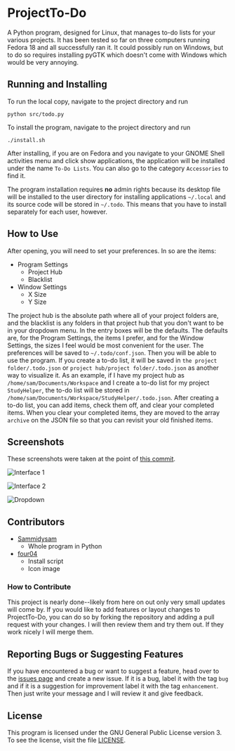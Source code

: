 # ProjectTo-Do

A Python program, designed for Linux, that manages to-do lists for your various projects.  It has been tested so far on three computers running Fedora 18 and all successfully ran it.  It could possibly run on Windows, but to do so requires installing pyGTK which doesn't come with Windows which would be very annoying.

## Running and Installing

To run the local copy, navigate to the project directory and run

`python src/todo.py`

To install the program, navigate to the project directory and run

`./install.sh`

After installing, if you are on Fedora and you navigate to your GNOME Shell activities menu and click show applications, the application will be installed under the name `To-Do Lists`.  You can also go to the category `Accessories` to find it.

The program installation requires **no** admin rights because its desktop file will be installed to the user directory for installing applications `~/.local` and its source code will be stored in `~/.todo`.  This means that you have to install separately for each user, however.

## How to Use

After opening, you will need to set your preferences.  In so are the items:

- Program Settings
	- Project Hub
	- Blacklist
- Window Settings
	- X Size
	- Y Size

The project hub is the absolute path where all of your project folders are, and the blacklist is any folders in that project hub that you don't want to be in your dropdown menu.  In the entry boxes will be the defaults.  The defaults are, for the Program Settings, the items I prefer, and for the Window Settings, the sizes I feel would be most convenient for the user.  The preferences will be saved to `~/.todo/conf.json`.  Then you will be able to use the program.  If you create a to-do list, it will be saved in `the project folder/.todo.json` or `project hub/project folder/.todo.json` as another way to visualize it.  As an example, if I have my project hub as `/home/sam/Documents/Workspace` and I create a to-do list for my project `StudyHelper`, the to-do list will be stored in `/home/sam/Documents/Workspace/StudyHelper/.todo.json`.  After creating a to-do list, you can add items, check them off, and clear your completed items.  When you clear your completed items, they are moved to the array `archive` on the JSON file so that you can revisit your old finished items.

## Screenshots

These screenshots were taken at the point of [this commit](https://github.com/Sammidysam/ProjectTo-Do/commit/f3ae47ff05357f5f25c326544feea201381e37c9).

![Interface 1](http://s15.postimg.org/dyn5p0mcb/screenshot0.png)

![Interface 2](http://s22.postimg.org/omcnt6wmp/screenshot2.png)

![Dropdown](http://s24.postimg.org/nafmyu079/screenshot1.png)

## Contributors

- [Sammidysam](https://github.com/Sammidysam)
	- Whole program in Python
- [four04](https://github.com/four04)
	- Install script
	- Icon image

### How to Contribute

This project is nearly done--likely from here on out only very small updates will come by.  If you would like to add features or layout changes to ProjectTo-Do, you can do so by forking the repository and adding a pull request with your changes.  I will then review them and try them out.  If they work nicely I will merge them.

## Reporting Bugs or Suggesting Features

If you have encountered a bug or want to suggest a feature, head over to the [issues page](https://github.com/Sammidysam/ProjectTo-Do/issues?state=open) and create a new issue.  If it is a bug, label it with the tag `bug` and if it is a suggestion for improvement label it with the tag `enhancement`.  Then just write your message and I will review it and give feedback.

## License

This program is licensed under the GNU General Public License version 3. To see the license, visit the file [LICENSE](LICENSE).
